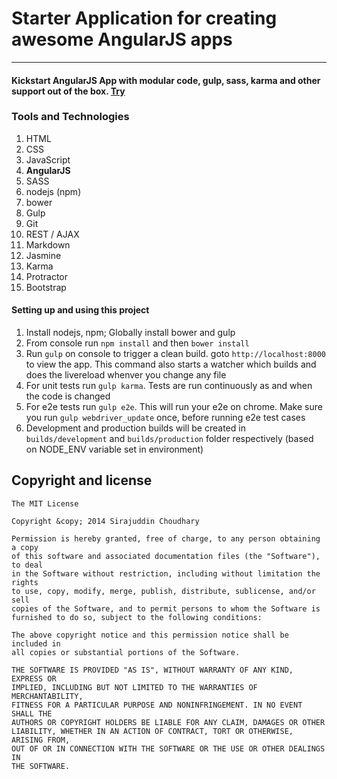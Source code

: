 # Starter Application for creating awesome AngularJS apps 
---
#### Kickstart AngularJS App with modular code, gulp, sass, karma and other support out of the box. [Try](http://sirajc.github.io/angularjs-starter)

### Tools and Technologies
1. HTML
1. CSS
1. JavaScript
1. __AngularJS__
1. SASS
1. nodejs (npm)
1. bower
1. Gulp
1. Git
1. REST / AJAX
1. Markdown
1. Jasmine
1. Karma
1. Protractor
1. Bootstrap


#### Setting up and using this project

1. Install nodejs, npm; Globally install bower and gulp
2. From console run `npm install` and then `bower install`
3. Run `gulp` on console to trigger a clean build. goto `http://localhost:8000` to view the app. This command also starts a watcher which builds and does the livereload whenver you change any file
4. For unit tests run `gulp karma`. Tests are run continuously as and when the code is changed
5. For e2e tests run `gulp e2e`. This will run your e2e on chrome. Make sure you run `gulp webdriver_update` once, before running e2e test cases
6. Development and production builds will be created in `builds/development` and `builds/production` folder respectively (based on NODE_ENV variable set in environment)

## Copyright and license

	The MIT License

	Copyright &copy; 2014 Sirajuddin Choudhary

	Permission is hereby granted, free of charge, to any person obtaining a copy
	of this software and associated documentation files (the "Software"), to deal
	in the Software without restriction, including without limitation the rights
	to use, copy, modify, merge, publish, distribute, sublicense, and/or sell
	copies of the Software, and to permit persons to whom the Software is
	furnished to do so, subject to the following conditions:

	The above copyright notice and this permission notice shall be included in
	all copies or substantial portions of the Software.

	THE SOFTWARE IS PROVIDED "AS IS", WITHOUT WARRANTY OF ANY KIND, EXPRESS OR
	IMPLIED, INCLUDING BUT NOT LIMITED TO THE WARRANTIES OF MERCHANTABILITY,
	FITNESS FOR A PARTICULAR PURPOSE AND NONINFRINGEMENT. IN NO EVENT SHALL THE
	AUTHORS OR COPYRIGHT HOLDERS BE LIABLE FOR ANY CLAIM, DAMAGES OR OTHER
	LIABILITY, WHETHER IN AN ACTION OF CONTRACT, TORT OR OTHERWISE, ARISING FROM,
	OUT OF OR IN CONNECTION WITH THE SOFTWARE OR THE USE OR OTHER DEALINGS IN
	THE SOFTWARE.
